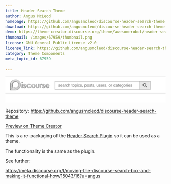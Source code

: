 ```yaml
---
title: Header Search Theme
author: Angus McLeod
homepage: https://github.com/angusmcleod/discourse-header-search-theme
download: https://github.com/angusmcleod/discourse-header-search-theme
demo: https://theme-creator.discourse.org/theme/awesomerobot/header-search
thumbnail: /images/67959/thumbnail.png
license: GNU General Public License v2.0
license_link: https://github.com/angusmcleod/discourse-header-search-theme/blob/master/LICENSE.txt
category: Theme Components
meta_topic_id: 67959

---
```

![55%20AM: 690x113,75%](/images/67959/sp7Dj5aBz877VtK0ug3QKLjJQ8G.png) 

Repository: https://github.com/angusmcleod/discourse-header-search-theme

[Preview on Theme Creator](https://theme-creator.discourse.org/theme/awesomerobot/header-search)         
        

This is a re-packaging of the [Header Search Plugin](https://meta.discourse.org/t/header-search-plugin/36435) so it can be used as a theme. 

The functionality is the same as the plugin.

See further:

https://meta.discourse.org/t/moving-the-discourse-search-box-and-making-it-functional-how/15043/16?u=angus